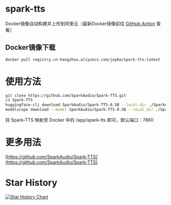 # spark-tts
Docker镜像自动构建并上传到阿里云（最新Docker镜像前往 [GitHub Action](../../actions) 查看）
## Docker镜像下载
```bash
docker pull registry.cn-hangzhou.aliyuncs.com/joybo/spark-tts:latest
```
# 使用方法
```bash
git clone https://github.com/SparkAudio/Spark-TTS.git
cd Spark-TTS
huggingface-cli download SparkAudio/Spark-TTS-0.5B --local-dir ./SparkAudio/Spark-TTS-0.5B
modelscope download --model SparkAudio/Spark-TTS-0.5B --local_dir ./SparkAudio/Spark-TTS-0.5B # 可选，使用魔塔下载
```
将 Spark-TTS 映射至 Docker 中的 /app/spark-tts 即可，默认端口：7860
# 更多用法
[https://github.com/SparkAudio/Spark-TTS](https://github.com/SparkAudio/Spark-TTS)

# Star History

[![Star History Chart](https://api.star-history.com/svg?repos=IAMJOYBO/ktransformers&type=Date)](https://www.star-history.com/#IAMJOYBO/ktransformers&Date)
